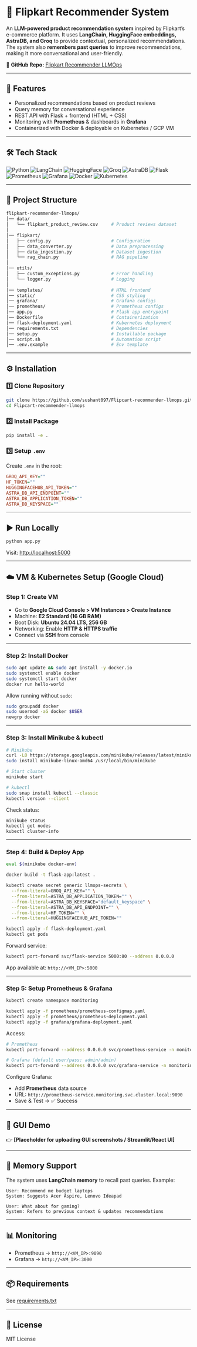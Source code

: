 # 🛒 Flipkart Recommender System

An **LLM-powered product recommendation system** inspired by Flipkart’s e-commerce platform.
It uses **LangChain, HuggingFace embeddings, AstraDB, and Groq** to provide contextual, personalized recommendations. The system also **remembers past queries** to improve recommendations, making it more conversational and user-friendly.

🔗 **GitHub Repo:** [Flipkart Recommender LLMOps](https://github.com/sushant097/Flipcart-recommender-llmops.git)

---

## 🚀 Features

* Personalized recommendations based on product reviews
* Query memory for conversational experience
* REST API with Flask + frontend (HTML + CSS)
* Monitoring with **Prometheus** & dashboards in **Grafana**
* Containerized with Docker & deployable on Kubernetes / GCP VM

---

## 🛠️ Tech Stack

![Python](https://img.shields.io/badge/Python-3.10%2B-blue)
![LangChain](https://img.shields.io/badge/LangChain-%F0%9F%A4%96-orange)
![HuggingFace](https://img.shields.io/badge/🤗-HuggingFace-yellow)
![Groq](https://img.shields.io/badge/LLM-Groq-green)
![AstraDB](https://img.shields.io/badge/Database-AstraDB-lightgrey)
![Flask](https://img.shields.io/badge/Backend-Flask-red)
![Prometheus](https://img.shields.io/badge/Monitoring-Prometheus-orange)
![Grafana](https://img.shields.io/badge/Dashboard-Grafana-blue)
![Docker](https://img.shields.io/badge/Container-Docker-2496ED)
![Kubernetes](https://img.shields.io/badge/Orchestration-Kubernetes-326CE5)

---

## 📂 Project Structure

```bash
flipkart-recommender-llmops/
│── data/
│   └── flipkart_product_review.csv     # Product reviews dataset
│
│── flipkart/
│   ├── config.py                       # Configuration
│   ├── data_converter.py               # Data preprocessing
│   ├── data_ingestion.py               # Dataset ingestion
│   └── rag_chain.py                    # RAG pipeline
│
│── utils/
│   ├── custom_exceptions.py            # Error handling
│   └── logger.py                       # Logging
│
│── templates/                          # HTML frontend
│── static/                             # CSS styling
│── grafana/                            # Grafana configs
│── prometheus/                         # Prometheus configs
│── app.py                              # Flask app entrypoint
│── Dockerfile                          # Containerization
│── flask-deployment.yaml               # Kubernetes deployment
│── requirements.txt                    # Dependencies
│── setup.py                            # Installable package
│── script.sh                           # Automation script
│── .env.example                        # Env template
```

---

## ⚙️ Installation

### 1️⃣ Clone Repository

```bash
git clone https://github.com/sushant097/Flipcart-recommender-llmops.git
cd Flipcart-recommender-llmops
```

### 2️⃣ Install Package

```bash
pip install -e .
```

### 3️⃣ Setup `.env`

Create `.env` in the root:

```ini
GROQ_API_KEY=""
HF_TOKEN=""
HUGGINGFACEHUB_API_TOKEN=""
ASTRA_DB_API_ENDPOINT=""
ASTRA_DB_APPLICATION_TOKEN=""
ASTRA_DB_KEYSPACE=""
```

---

## ▶️ Run Locally

```bash
python app.py
```

Visit: [http://localhost:5000](http://localhost:5000)

---

## ☁️ VM & Kubernetes Setup (Google Cloud)

### Step 1: Create VM

* Go to **Google Cloud Console > VM Instances > Create Instance**
* Machine: **E2 Standard (16 GB RAM)**
* Boot Disk: **Ubuntu 24.04 LTS, 256 GB**
* Networking: Enable **HTTP & HTTPS traffic**
* Connect via **SSH** from console

---

### Step 2: Install Docker

```bash
sudo apt update && sudo apt install -y docker.io
sudo systemctl enable docker
sudo systemctl start docker
docker run hello-world
```

Allow running without `sudo`:

```bash
sudo groupadd docker
sudo usermod -aG docker $USER
newgrp docker
```

---

### Step 3: Install Minikube & kubectl

```bash
# Minikube
curl -LO https://storage.googleapis.com/minikube/releases/latest/minikube-linux-amd64
sudo install minikube-linux-amd64 /usr/local/bin/minikube

# Start cluster
minikube start

# kubectl
sudo snap install kubectl --classic
kubectl version --client
```

Check status:

```bash
minikube status
kubectl get nodes
kubectl cluster-info
```

---

### Step 4: Build & Deploy App

```bash
eval $(minikube docker-env)

docker build -t flask-app:latest .

kubectl create secret generic llmops-secrets \
  --from-literal=GROQ_API_KEY="" \
  --from-literal=ASTRA_DB_APPLICATION_TOKEN="" \
  --from-literal=ASTRA_DB_KEYSPACE="default_keyspace" \
  --from-literal=ASTRA_DB_API_ENDPOINT="" \
  --from-literal=HF_TOKEN="" \
  --from-literal=HUGGINGFACEHUB_API_TOKEN=""

kubectl apply -f flask-deployment.yaml
kubectl get pods
```

Forward service:

```bash
kubectl port-forward svc/flask-service 5000:80 --address 0.0.0.0
```

App available at: `http://<VM_IP>:5000`

---

### Step 5: Setup Prometheus & Grafana

```bash
kubectl create namespace monitoring

kubectl apply -f prometheus/prometheus-configmap.yaml
kubectl apply -f prometheus/prometheus-deployment.yaml
kubectl apply -f grafana/grafana-deployment.yaml
```

Access:

```bash
# Prometheus
kubectl port-forward --address 0.0.0.0 svc/prometheus-service -n monitoring 9090:9090

# Grafana (default user/pass: admin/admin)
kubectl port-forward --address 0.0.0.0 svc/grafana-service -n monitoring 3000:3000
```

Configure Grafana:

* Add **Prometheus** data source
* URL: `http://prometheus-service.monitoring.svc.cluster.local:9090`
* Save & Test → ✅ Success

---

## 🎨 GUI Demo

👉 **\[Placeholder for uploading GUI screenshots / Streamlit/React UI]**

---

## 🧠 Memory Support

The system uses **LangChain memory** to recall past queries. Example:

```text
User: Recommend me budget laptops
System: Suggests Acer Aspire, Lenovo Ideapad

User: What about for gaming?
System: Refers to previous context & updates recommendations
```

---

## 📊 Monitoring

* Prometheus → `http://<VM_IP>:9090`
* Grafana → `http://<VM_IP>:3000`

---

## 📦 Requirements

See [requirements.txt](./requirements.txt)

---

## 📜 License

MIT License